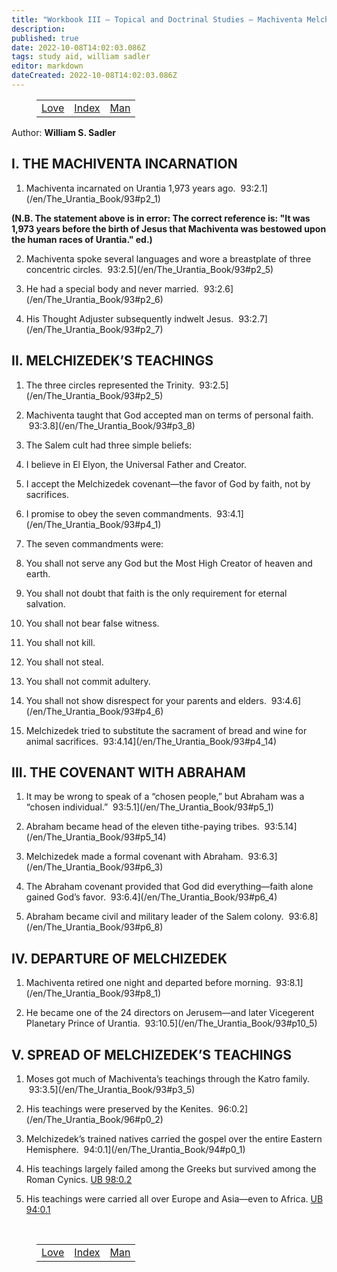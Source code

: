 ```yaml
---
title: "Workbook III — Topical and Doctrinal Studies — Machiventa Melchizedek"
description: 
published: true
date: 2022-10-08T14:02:03.086Z
tags: study aid, william sadler
editor: markdown
dateCreated: 2022-10-08T14:02:03.086Z
---
```


<figure class="table chapter-navigator">
	<table>
		<tbody>
		<tr>
			<td><a href="/en/William_S_Sadler/Workbook_3_Topical_and_Doctrinal_Studies/Love">Love</a></td>
			<td><a href="/en/William_S_Sadler/Workbook_3_Topical_and_Doctrinal_Studies/Index">Index</a></td>
			<td><a href="/en/William_S_Sadler/Workbook_3_Topical_and_Doctrinal_Studies/Man">Man</a></td>
		</tr>
		</tbody>
	</table>
</figure>

Author: **William S. Sadler**

## I. THE MACHIVENTA INCARNATION

1. Machiventa incarnated on Urantia 1,973 years ago.  93:2.1](/en/The_Urantia_Book/93#p2_1)

**(N.B. The statement above is in error: The correct reference is: "It was 1,973 years before the birth of Jesus that Machiventa was bestowed upon the human races of Urantia." ed.)**

2. Machiventa spoke several languages and wore a breastplate of three concentric circles.  93:2.5](/en/The_Urantia_Book/93#p2_5)

3. He had a special body and never married.  93:2.6](/en/The_Urantia_Book/93#p2_6)

4. His Thought Adjuster subsequently indwelt Jesus.  93:2.7](/en/The_Urantia_Book/93#p2_7)

## II. MELCHIZEDEK’S TEACHINGS

1. The three circles represented the Trinity.  93:2.5](/en/The_Urantia_Book/93#p2_5)

2. Machiventa taught that God accepted man on terms of personal faith.  93:3.8](/en/The_Urantia_Book/93#p3_8)

3. The Salem cult had three simple beliefs:

1. I believe in El Elyon, the Universal Father and Creator.
2. I accept the Melchizedek covenant—the favor of God by faith, not by sacrifices.
3. I promise to obey the seven commandments.  93:4.1](/en/The_Urantia_Book/93#p4_1)

4. The seven commandments were:

1. You shall not serve any God but the Most High Creator of heaven and earth.
2. You shall not doubt that faith is the only requirement for eternal salvation.
3. You shall not bear false witness.
4. You shall not kill.
5. You shall not steal.
6. You shall not commit adultery.
7. You shall not show disrespect for your parents and elders.  93:4.6](/en/The_Urantia_Book/93#p4_6)

5. Melchizedek tried to substitute the sacrament of bread and wine for animal sacrifices.  93:4.14](/en/The_Urantia_Book/93#p4_14)

## III. THE COVENANT WITH ABRAHAM

1. It may be wrong to speak of a “chosen people,” but Abraham was a “chosen individual.”  93:5.1](/en/The_Urantia_Book/93#p5_1)

2. Abraham became head of the eleven tithe-paying tribes.  93:5.14](/en/The_Urantia_Book/93#p5_14)

3. Melchizedek made a formal covenant with Abraham.  93:6.3](/en/The_Urantia_Book/93#p6_3)

4. The Abraham covenant provided that God did everything—faith alone gained God’s favor.  93:6.4](/en/The_Urantia_Book/93#p6_4)

5. Abraham became civil and military leader of the Salem colony.  93:6.8](/en/The_Urantia_Book/93#p6_8)

## IV. DEPARTURE OF MELCHIZEDEK

1. Machiventa retired one night and departed before morning.  93:8.1](/en/The_Urantia_Book/93#p8_1)

2. He became one of the 24 directors on Jerusem—and later Vicegerent Planetary Prince of Urantia.  93:10.5](/en/The_Urantia_Book/93#p10_5)

## V. SPREAD OF MELCHIZEDEK’S TEACHINGS

1. Moses got much of Machiventa’s teachings through the Katro family.  93:3.5](/en/The_Urantia_Book/93#p3_5)

2. His teachings were preserved by the Kenites.  96:0.2](/en/The_Urantia_Book/96#p0_2)

3. Melchizedek’s trained natives carried the gospel over the entire Eastern Hemisphere.  94:0.1](/en/The_Urantia_Book/94#p0_1)

4. His teachings largely failed among the Greeks but survived among the Roman Cynics. [UB 98:0.2](/en/The_Urantia_Book/98#p0_2)

5. His teachings were carried all over Europe and Asia—even to Africa. [UB 94:0.1](/en/The_Urantia_Book/94#p0_1)


<br>

<figure class="table chapter-navigator">
	<table>
		<tbody>
		<tr>
			<td><a href="/en/William_S_Sadler/Workbook_3_Topical_and_Doctrinal_Studies/Love">Love</a></td>
			<td><a href="/en/William_S_Sadler/Workbook_3_Topical_and_Doctrinal_Studies/Index">Index</a></td>
			<td><a href="/en/William_S_Sadler/Workbook_3_Topical_and_Doctrinal_Studies/Man">Man</a></td>
		</tr>
		</tbody>
	</table>
</figure>